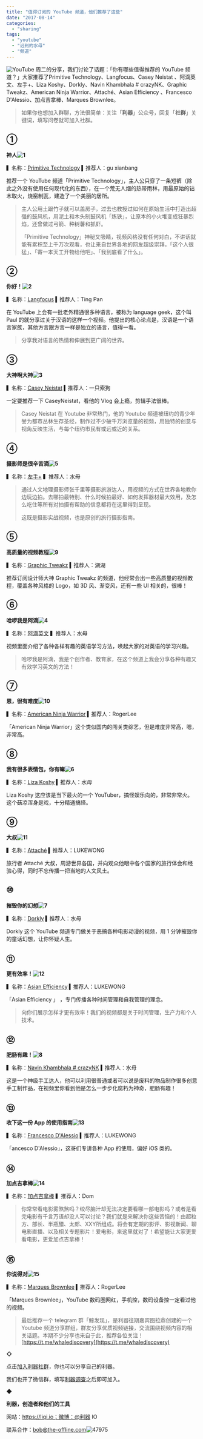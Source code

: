 ```yaml
---
title: "值得订阅的 YouTube 频道，他们推荐了这些"
date: "2017-08-14"
categories: 
  - "sharing"
tags: 
  - "youtube"
  - "迟到的水母"
  - "频道"
---
```


![YouTube](/images/88627.gif) 周二的分享，我们讨论了话题：「你有哪些值得推荐的 YouTube 频道？」大家推荐了Primitive Technology、Langfocus、Casey Neistat 、阿滴英文、左手+、Liza Koshy、Dorkly、Navin Khambhala # crazyNK、Graphic Tweakz、American Ninja Warrior、Attaché、Asian Efficiency 、Francesco D'Alessio、加点吉拿棒、Marques Brownlee。

> 如果你也想加入群聊，方法很简单：关注「**利器**」公众号，回复「**社群**」关键词，填写问卷就可加入社群。

## ①

**神人![1](/images/61113.png)**

▍名称：[Primitive Technology](https://www.youtube.com/channel/UCAL3JXZSzSm8AlZyD3nQdBA) ▍推荐人：gu xianbang

推荐一个 YouTube 频道「Primitive Technology」，主人公只穿了一条短裤（除此之外没有使用任何现代化的东西），在一个荒无人烟的热带雨林，用最原始的钻木取火，烧窑制瓦，建造了一个美丽的居所。

> 主人公用土跟竹子就可以盖房子，过去也教授过如何在原始生活中打造出超强的鼓风机，用泥土和木头制鼓风机「炼铁」，让原本的小火堆变成狂暴烈焰，还曾做过弓箭、种树薯和抓虾。
> 
> 「Primitive Technology」神秘又吸睛，视频风格没有任何对白，不讲话就能有累积至上千万次观看，也让来自世界各地的网友超级崇拜，「这个人很猛」、「寄一本天工开物给他吧」、「我到底看了什么」。

## ②

**你好！![2](/images/83807.png)**

▍名称：[Langfocus](https://www.youtube.com/channel/UCNhX3WQEkraW3VHPyup8jkQ) ▍推荐人：Ting Pan

在 YouTube 上会有一批老外精通很多种语言，被称为 language geek，这个叫 Paul 的就分享过关于汉语的这样一个视频。他提出的核心论点是，汉语是一个语言家族，其他方言跟方言一样是独立的语言，值得一看。

> 分享我对语言的热情和伸展到更广阔的世界。

## ③

**大神啊大神![3](/images/73316.png)**

▍名称：[Casey Neistat](https://www.youtube.com/user/caseyneistat) ▍推荐人：一只索狗

一定要推荐一下 CaseyNeistat，看他的 Vlog 会上瘾，剪辑手法很棒。

> Casey Neistat 在 Youtube 非常热门，他的 Youtube 频道被纽约的青少年誉为都市丛林生存圣经，制作过不少破千万浏览量的视频，用独特的创意与视角反映生活，与每个纽约市民有或远或近的关系。

## ④

**摄影师是很辛苦滴![5](/images/83644.png)**

▍名称：[左手+](https://www.youtube.com/channel/UCvqg0fyR1cE_PsuFEgKJpgg) ▍推荐人：水母

> 通过人文地理摄影师张千里等摄影旅游达人，用视频的方式在世界各地教你边玩边拍。去哪拍最特别、什么时候拍最好、如何发挥器材最大效用，及怎么吃住等所有对拍摄有帮助的信息都将在这里得到呈现。
> 
> 这既是摄影实战视频，也是原创的旅行摄影指南。

## ⑤

**高质量的视频教程![9](/images/60338.png)**

▍名称：[Graphic Tweakz](https://www.youtube.com/channel/UCoY6V4cYFCVKJXEdSEywjoQ) ▍推荐人：湖湖

推荐订阅设计师大神 Graphic Tweakz 的频道，他经常会出一些高质量的视频教程，覆盖各种风格的 Logo，如 3D 风、渐变风，还有一些 UI 相关的，很棒！

## ⑥

**哈啰我是阿滴![4](/images/86236.png)**

▍名称：[阿滴英文](https://www.youtube.com/channel/UCeo3JwE3HezUWFdVcehQk9Q) ▍推荐人：水母

视频里面介绍了各种各样有趣的英语学习方法，唤起大家的对英语的学习兴趣。

> 哈啰我是阿滴，我是个创作者、教育家，在这个频道上我会分享各种有趣又有效学习英文的方法！

## ⑦

**恩，很有难度![10](/images/33740.png)**

▍名称：[American Ninja Warrior](https://www.youtube.com/channel/UC0PEAMcRK7Mnn2G1bCBXOWQ) ▍推荐人：RogerLee

「American Ninja Warrior」这个类似国内的闯关类综艺，但是难度非常高，嗯，非常高。

## ⑧

**我有很多表情包，你有嘛![6](/images/89285.png)**

▍名称：[Liza Koshy](https://www.youtube.com/channel/UCxSz6JVYmzVhtkraHWZC7HQ) ▍推荐人：水母

Liza Koshy 这应该是当下最火的一个 YouTuber，搞怪娱乐向的，非常非常火。这个菇凉浑身是戏，十分精通搞怪。

## ⑨

**大叔![11](/images/48551.png)**

▍名称：[Attaché](https://www.youtube.com/channel/UCbkrifxiaHa0nVwW2sDCVqw) ▍推荐人：LUKEWONG

旅行者 Attaché 大叔，周游世界各国，并向观众他眼中各个国家的旅行体会和经验心得，同时不忘传播一把当地的人文风土。

## ⑩

**摧毁你的幻想![7](/images/53189.png)**

▍名称：[Dorkly](https://www.youtube.com/user/dorkly) ▍推荐人：水母

Dorkly 这个 YouTube 频道专门做关于恶搞各种电影动漫的视频，用 1 分钟摧毁你的童话幻想，让你怀疑人生。

## ⑪

**更有效率！![12](/images/31070.png)**

▍名称：[Asian Efficiency](https://www.youtube.com/user/asianefficiency) ▍推荐人：LUKEWONG

「Asian Efficiency 」 ，专门传播各种时间管理和自我管理的理念。

> 向你们展示怎样才更有效率！我们的视频都是关于时间管理，生产力和个人技术。

## ⑫

**肥肠有趣！![8](/images/23154.png)**

▍名称：[Navin Khambhala # crazyNK](https://www.youtube.com/user/nfornavin) ▍推荐人：水母

这是一个神级手工达人，他可以利用很普通或者可以说是废料的物品制作很多创意手工制作品，在视频里你看到他是怎么一步步化腐朽为神奇，肥肠有趣！

## ⑬

 **收下这一份 App 的使用指南![13](/images/05589.png)**

▍名称：[Francesco D'Alessio](https://www.youtube.com/user/cesidalessio) ▍推荐人：LUKEWONG

「ancesco D'Alessio」，这哥们专讲各种 App 的使用，偏好 iOS 类的。

## ⑭

**加点吉拿棒![14](/images/83943.png)**

▍名称：[加点吉拿棒](https://www.youtube.com/channel/UCec6QE03CMLgtf0f1-uDdbw) ▍推荐人：Dom

> 你常常看电影雾煞煞吗？绞尽脑汁却无法决定要看哪一部电影吗？或者是看完电影有千言万语却没人可以讨论？我们就是来解决你这些苦恼的！由超粒方、部长、半瓶醋、太郎、XXY所组成。将会有定期的影评、影视新闻、聊电影直播、以及相关专题影片！爱电影，来这里就对了！希望能让大家更爱看电影，更爱加点吉拿棒！

## ⑮

**你说得对![15](/images/03543.png)**

▍名称：[Marques Brownlee](https://www.youtube.com/user/marquesbrownlee) ▍推荐人：RogerLee

「Marques Brownlee」，YouTube 数码圈网红，手机控，数码设备控一定看过他的视频。

> 最后推荐一个 telegram 群「鲸发现」，是利器往期嘉宾图拉鼎创建的一个 Youtube 频道分享群组，群友分享优质视频链接，交流围绕视频内容的相关话题。本期不少分享也来自于此，推荐各位关注！[https://t.me/whalediscovery](https://t.me/whalediscovery)

**◇**

点击[加入利器社群](https://mp.weixin.qq.com/s?__biz=MzA3NTgzNzU2NQ==&mid=400594784&idx=1&sn=a88b34faa7522206957d448d40ea0b31&scene=21#wechat_redirect)，你也可以分享自己的利器。

我们也开了微信群，填写[利器调查](https://mp.weixin.qq.com/s?__biz=MzA3NTgzNzU2NQ==&mid=401391156&idx=1&sn=5acb57ea282a9b0d5723b103d60eb230&scene=21#wechat_redirect)之后即可加入。

◆

**利器，创造者和他们的工具**

网站：https://liqi.io；微博：@利器 IO

联系合作：bob@the-offline.com![47975](/images/17961.jpg)
